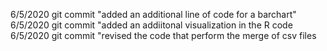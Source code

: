 6/5/2020
git commit "added an additional line of code for a barchart"
6/5/2020
git commit "added an addiitonal visualization in the R code
6/5/2020
git commit "revised the code that perform the merge of csv files

